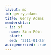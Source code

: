 ```yaml
---
layout: mp
id: gerry_adams
title: Gerry Adams
memberships:
- id: sf
  name: Sinn Féin
  start: 
  end: '2011-01-25'
autogenerated: true
---
```

